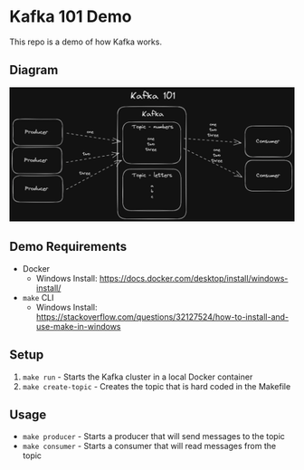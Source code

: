 # Kafka 101 Demo

This repo is a demo of how Kafka works.

## Diagram

![Kafka 101 Diagram](./kafka-101.png)

## Demo Requirements

- Docker
  - Windows Install: https://docs.docker.com/desktop/install/windows-install/
- `make` CLI
  - Windows Install: https://stackoverflow.com/questions/32127524/how-to-install-and-use-make-in-windows

## Setup

1. `make run` - Starts the Kafka cluster in a local Docker container
2. `make create-topic` - Creates the topic that is hard coded in the Makefile

## Usage

- `make producer` - Starts a producer that will send messages to the topic
- `make consumer` - Starts a consumer that will read messages from the topic